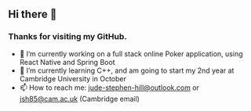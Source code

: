 ## Hi there 👋
### Thanks for visiting my GitHub. 
- 🔭 I’m currently working on a full stack online Poker application, using React Native and Spring Boot
- 🌱 I’m currently learning C++, and am going to start my 2nd year at Cambridge University in October
- 📫 How to reach me: jude-stephen-hill@outlook.com or jsh85@cam.ac.uk (Cambridge email)
  



<!--
**Evoshrike/Evoshrike** is a ✨ _special_ ✨ repository because its `README.md` (this file) appears on your GitHub profile.

Here are some ideas to get you started:

- 🔭 I’m currently working on ...
- 🌱 I’m currently learning ...
- 👯 I’m looking to collaborate on ...
- 🤔 I’m looking for help with ...
- 💬 Ask me about ...
- 📫 How to reach me: ...
- 😄 Pronouns: ...
- ⚡ Fun fact: ...
-->
